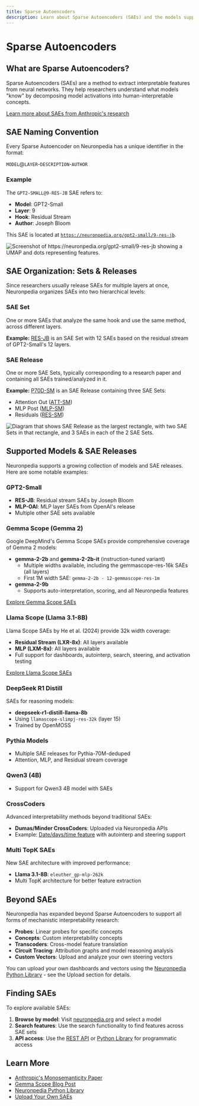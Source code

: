 ```yaml
---
title: Sparse Autoencoders
description: Learn about Sparse Autoencoders (SAEs) and the models supported on Neuronpedia
---
```


# Sparse Autoencoders

## What are Sparse Autoencoders?

Sparse Autoencoders (SAEs) are a method to extract interpretable features from neural networks. They help researchers understand what models "know" by decomposing model activations into human-interpretable concepts.

[Learn more about SAEs from Anthropic's research](https://transformer-circuits.pub/2023/monosemantic-features)

## SAE Naming Convention

Every Sparse Autoencoder on Neuronpedia has a unique identifier in the format:

`MODEL`@`LAYER`-`DESCRIPTION`-`AUTHOR`

### Example

The `GPT2-SMALL@9-RES-JB` SAE refers to:
- **Model**: GPT2-Small
- **Layer**: 9
- **Hook**: Residual Stream
- **Author**: Joseph Bloom

This SAE is located at [`https://neuronpedia.org/gpt2-small/9-res-jb`](https://neuronpedia.org/gpt2-small/9-res-jb).

![Screenshot of https://neuronpedia.org/gpt2-small/9-res-jb showing a UMAP and dots representing features.](img/sae-example.png)

## SAE Organization: Sets & Releases

Since researchers usually release SAEs for multiple layers at once, Neuronpedia organizes SAEs into two hierarchical levels:

### SAE Set
One or more SAEs that analyze the same hook and use the same method, across different layers.

**Example:** [RES-JB](https://www.neuronpedia.org/gpt2-small/res-jb) is an SAE Set with 12 SAEs based on the residual stream of GPT2-Small's 12 layers.

### SAE Release
One or more SAE Sets, typically corresponding to a research paper and containing all SAEs trained/analyzed in it.

**Example:** [P70D-SM](https://www.neuronpedia.org/p70d-sm) is an SAE Release containing three SAE Sets:
- Attention Out ([ATT-SM](https://www.neuronpedia.org/pythia-70m-deduped/att-sm))
- MLP Post ([MLP-SM](https://www.neuronpedia.org/pythia-70m-deduped/mlp-sm))
- Residuals ([RES-SM](https://www.neuronpedia.org/pythia-70m-deduped/res-sm))

![Diagram that shows SAE Release as the largest rectangle, with two SAE Sets in that rectangle, and 3 SAEs in each of the 2 SAE Sets.](img/sae-groupings.png)

## Supported Models & SAE Releases

Neuronpedia supports a growing collection of models and SAE releases. Here are some notable examples:

### GPT2-Small
- **RES-JB**: Residual stream SAEs by Joseph Bloom
- **MLP-OAI**: MLP layer SAEs from OpenAI's release
- Multiple other SAE sets available

### Gemma Scope (Gemma 2)
Google DeepMind's Gemma Scope SAEs provide comprehensive coverage of Gemma 2 models:

- **gemma-2-2b** and **gemma-2-2b-it** (instruction-tuned variant)
  - Multiple widths available, including the gemmascope-res-16k SAEs (all layers)
  - First 1M width SAE: `gemma-2-2b - 12-gemmascope-res-1m`
- **gemma-2-9b**
  - Supports auto-interpretation, scoring, and all Neuronpedia features

[Explore Gemma Scope SAEs](https://www.neuronpedia.org/gemma-scope)

### Llama Scope (Llama 3.1-8B)
Llama Scope SAEs by He et al. (2024) provide 32k width coverage:

- **Residual Stream (LXR-8x)**: All layers available
- **MLP (LXM-8x)**: All layers available
- Full support for dashboards, autointerp, search, steering, and activation testing

[Explore Llama Scope SAEs](https://www.neuronpedia.org/llama-scope)

### DeepSeek R1 Distill
SAEs for reasoning models:

- **deepseek-r1-distill-llama-8b**
- Using `llamascope-slimpj-res-32k` (layer 15)
- Trained by OpenMOSS

### Pythia Models
- Multiple SAE releases for Pythia-70M-deduped
- Attention, MLP, and Residual stream coverage

### Qwen3 (4B)
- Support for Qwen3 4B model with SAEs

### CrossCoders
Advanced interpretability methods beyond traditional SAEs:

- **Dumas/Minder CrossCoders**: Uploaded via Neuronpedia APIs
- Example: [Date/days/time feature](https://neuronpedia.org) with autointerp and steering support

### Multi TopK SAEs
New SAE architecture with improved performance:

- **Llama 3.1-8B**: `eleuther_gp-mlp-262k`
- Multi TopK architecture for better feature extraction

## Beyond SAEs

Neuronpedia has expanded beyond Sparse Autoencoders to support all forms of mechanistic interpretability research:

- **Probes**: Linear probes for specific concepts
- **Concepts**: Custom interpretability concepts
- **Transcoders**: Cross-model feature translation
- **Circuit Tracing**: Attribution graphs and model reasoning analysis
- **Custom Vectors**: Upload and analyze your own steering vectors

You can upload your own dashboards and vectors using the [Neuronpedia Python Library](python-library) - see the Upload section for details.

## Finding SAEs

To explore available SAEs:

1. **Browse by model**: Visit [neuronpedia.org](https://neuronpedia.org) and select a model
2. **Search features**: Use the search functionality to find features across SAE sets
3. **API access**: Use the [REST API](api) or [Python Library](python-library) for programmatic access

## Learn More

- [Anthropic's Monosemanticity Paper](https://transformer-circuits.pub/2023/monosemantic-features)
- [Gemma Scope Blog Post](https://neuronpedia.org/blog)
- [Neuronpedia Python Library](python-library)
- [Upload Your Own SAEs](upload-saes)

